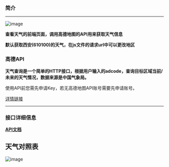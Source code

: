 ### 简介

***
![image](https://github.com/Dark-shy/weather/assets/87113684/f2567675-3c43-410d-8d0f-a9b7c24951e4)

**查看天气的前端页面，调用高德地图的API用来获取天气信息**

**默认获取西安(610100)的天气，在js文件的请求url中可以更改地区**


### 高德API

**天气查询是一个简单的HTTP接口，根据用户输入的adcode，查询目标区域当前/未来的天气情况，数据来源是中国气象局。**

使用API前您需先申请Key，若无高德地图API账号需要先申请账号。

[详情链接](https://lbs.amap.com/api/webservice/guide/api/weatherinfo/#t1)

***

### 接口详细信息

[**API文档**](https://lbs.amap.com/api/webservice/guide/api/weatherinfo)
## 天气对照表
![image](https://github.com/Dark-shy/weather/assets/87113684/d3a3db4b-71a9-4236-9b5e-64539b7673a1)


